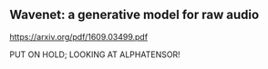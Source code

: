 ## Wavenet: a generative model for raw audio

https://arxiv.org/pdf/1609.03499.pdf

PUT ON HOLD; LOOKING AT ALPHATENSOR!

